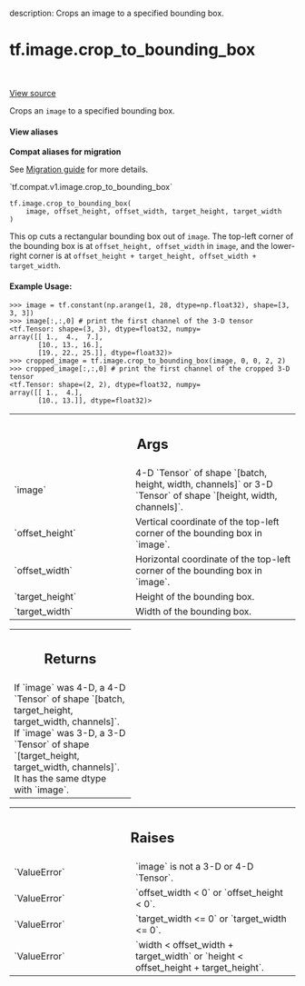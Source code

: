 description: Crops an image to a specified bounding box.

<div itemscope itemtype="http://developers.google.com/ReferenceObject">
<meta itemprop="name" content="tf.image.crop_to_bounding_box" />
<meta itemprop="path" content="Stable" />
</div>

# tf.image.crop_to_bounding_box

<!-- Insert buttons and diff -->

<table class="tfo-notebook-buttons tfo-api nocontent" align="left">

</table>

<a target="_blank" class="external" href="/code/stable/tensorflow/python/ops/image_ops_impl.py">View source</a>



Crops an `image` to a specified bounding box.

<section class="expandable">
  <h4 class="showalways">View aliases</h4>
  <p>
<b>Compat aliases for migration</b>
<p>See
<a href="https://www.tensorflow.org/guide/migrate">Migration guide</a> for
more details.</p>
<p>`tf.compat.v1.image.crop_to_bounding_box`</p>
</p>
</section>

<pre class="devsite-click-to-copy prettyprint lang-py tfo-signature-link">
<code>tf.image.crop_to_bounding_box(
    image, offset_height, offset_width, target_height, target_width
)
</code></pre>



<!-- Placeholder for "Used in" -->

This op cuts a rectangular bounding box out of `image`. The top-left corner
of the bounding box is at `offset_height, offset_width` in `image`, and the
lower-right corner is at
`offset_height + target_height, offset_width + target_width`.

#### Example Usage:



```
>>> image = tf.constant(np.arange(1, 28, dtype=np.float32), shape=[3, 3, 3])
>>> image[:,:,0] # print the first channel of the 3-D tensor
<tf.Tensor: shape=(3, 3), dtype=float32, numpy=
array([[ 1.,  4.,  7.],
       [10., 13., 16.],
       [19., 22., 25.]], dtype=float32)>
>>> cropped_image = tf.image.crop_to_bounding_box(image, 0, 0, 2, 2)
>>> cropped_image[:,:,0] # print the first channel of the cropped 3-D tensor
<tf.Tensor: shape=(2, 2), dtype=float32, numpy=
array([[ 1.,  4.],
       [10., 13.]], dtype=float32)>
```

<!-- Tabular view -->
 <table class="responsive fixed orange">
<colgroup><col width="214px"><col></colgroup>
<tr><th colspan="2"><h2 class="add-link">Args</h2></th></tr>

<tr>
<td>
`image`
</td>
<td>
4-D `Tensor` of shape `[batch, height, width, channels]` or 3-D
`Tensor` of shape `[height, width, channels]`.
</td>
</tr><tr>
<td>
`offset_height`
</td>
<td>
Vertical coordinate of the top-left corner of the bounding
box in `image`.
</td>
</tr><tr>
<td>
`offset_width`
</td>
<td>
Horizontal coordinate of the top-left corner of the bounding
box in `image`.
</td>
</tr><tr>
<td>
`target_height`
</td>
<td>
Height of the bounding box.
</td>
</tr><tr>
<td>
`target_width`
</td>
<td>
Width of the bounding box.
</td>
</tr>
</table>



<!-- Tabular view -->
 <table class="responsive fixed orange">
<colgroup><col width="214px"><col></colgroup>
<tr><th colspan="2"><h2 class="add-link">Returns</h2></th></tr>
<tr class="alt">
<td colspan="2">
If `image` was 4-D, a 4-D `Tensor` of shape
`[batch, target_height, target_width, channels]`.
If `image` was 3-D, a 3-D `Tensor` of shape
`[target_height, target_width, channels]`.
It has the same dtype with `image`.
</td>
</tr>

</table>



<!-- Tabular view -->
 <table class="responsive fixed orange">
<colgroup><col width="214px"><col></colgroup>
<tr><th colspan="2"><h2 class="add-link">Raises</h2></th></tr>

<tr>
<td>
`ValueError`
</td>
<td>
`image` is not a 3-D or 4-D `Tensor`.
</td>
</tr><tr>
<td>
`ValueError`
</td>
<td>
`offset_width < 0` or `offset_height < 0`.
</td>
</tr><tr>
<td>
`ValueError`
</td>
<td>
`target_width <= 0` or `target_width <= 0`.
</td>
</tr><tr>
<td>
`ValueError`
</td>
<td>
`width < offset_width + target_width` or
`height < offset_height + target_height`.
</td>
</tr>
</table>

